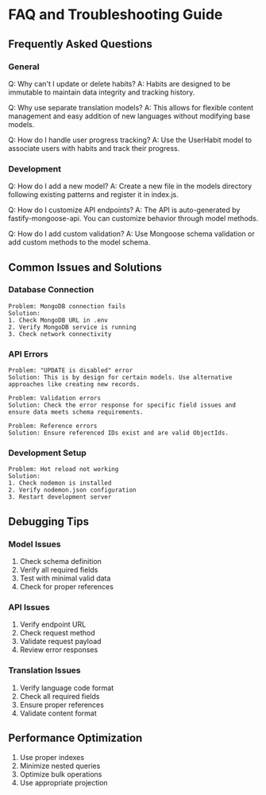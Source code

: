 # FAQ and Troubleshooting Guide

## Frequently Asked Questions

### General
Q: Why can't I update or delete habits?
A: Habits are designed to be immutable to maintain data integrity and tracking history.

Q: Why use separate translation models?
A: This allows for flexible content management and easy addition of new languages without modifying base models.

Q: How do I handle user progress tracking?
A: Use the UserHabit model to associate users with habits and track their progress.

### Development
Q: How do I add a new model?
A: Create a new file in the models directory following existing patterns and register it in index.js.

Q: How do I customize API endpoints?
A: The API is auto-generated by fastify-mongoose-api. You can customize behavior through model methods.

Q: How do I add custom validation?
A: Use Mongoose schema validation or add custom methods to the model schema.

## Common Issues and Solutions

### Database Connection
```plaintext
Problem: MongoDB connection fails
Solution: 
1. Check MongoDB URL in .env
2. Verify MongoDB service is running
3. Check network connectivity
```

### API Errors
```plaintext
Problem: "UPDATE is disabled" error
Solution: This is by design for certain models. Use alternative approaches like creating new records.

Problem: Validation errors
Solution: Check the error response for specific field issues and ensure data meets schema requirements.

Problem: Reference errors
Solution: Ensure referenced IDs exist and are valid ObjectIds.
```

### Development Setup
```plaintext
Problem: Hot reload not working
Solution: 
1. Check nodemon is installed
2. Verify nodemon.json configuration
3. Restart development server
```

## Debugging Tips

### Model Issues
1. Check schema definition
2. Verify all required fields
3. Test with minimal valid data
4. Check for proper references

### API Issues
1. Verify endpoint URL
2. Check request method
3. Validate request payload
4. Review error responses

### Translation Issues
1. Verify language code format
2. Check all required fields
3. Ensure proper references
4. Validate content format

## Performance Optimization
1. Use proper indexes
2. Minimize nested queries
3. Optimize bulk operations
4. Use appropriate projection